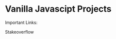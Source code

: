 <h1>Vanilla Javascipt Projects</h1>


Important Links:

<a src="https://stackoverflow.com/a/55197106">Stakeoverflow</a>
